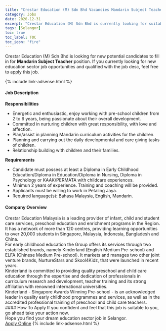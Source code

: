 ```yaml
---
title: "Crestar Education (M) Sdn Bhd Vacancies Mandarin Subject Teacher" 
category: Jobs 
date: 2020-12-31 
excerpt: "Crestar Education (M) Sdn Bhd is currently looking for suitable person to fill in the Mandarin Subject Teacher which positioned at Selangor" 
tags: [Selangor] 
toc: true 
toc_label: TOC 
toc_icon: "fire" 
--- 
```


<p>Crestar Education (M) Sdn Bhd is looking for new potential candidates to fill in for <b>Mandarin Subject Teacher</b> position. If you currently looking for new education sector job opportunities and qualified with the job desc, feel free to apply this job.
</p>{% include link-adsense.html %} 
 <div><div><div><h4>Job Description</h4></div></div><div><div><span><div><p><strong>Responsibilities</strong></p><ul><li>Energetic and enthusiastic, enjoy working with pre-school children from 2 to 6 years,&#160;being passionate about their overall development.</li><li>Committed in nurturing children with great responsibility, with love and affection.</li><li>Plan/assist in planning Mandarin curriculum activities for the children.</li><li>Planning and carrying out the daily developmental and care giving tasks of children.</li><li>Relationship building with children and their families.</li></ul><p><strong>Requirements</strong></p><ul><li>Candidate must possess at least a Diploma in Early Childhood Education/Diploma in Education/Diploma in Nursing, Diploma in Psychology or KAAK/PERMATA with childcare experiences.</li><li>Minimun 2 years of experience.&#160;Training and coaching will be provided.</li><li>Applicants must be willing to work in Petaling Jaya.</li><li>Required language(s):&#160;Bahasa Malaysia, English, Mandarin.</li></ul></div></span></div></div></div> 
<div><div><div><h4>Company Overview</h4></div></div><div><div><span><div><div>Crestar Education Malaysia is a leading provider of infant, child and student care services, preschool education and enrichment programs in the Region. It has a network of more than 120 centres, providing learning opportunities to over 20,000 students in Singapore, Malaysia, Indonesia, Bangladesh and China.</div>
<div>For early childhood education the Group offers its services through two established brands, namely Kinderland (English Medium Pre-school) and ELFA (Chinese Medium Pre-school). It markets and manages two other joint venture brands, NurtureStars and Skool4Kidz, that were launched in recent years.</div>
<div>Kinderland is committed to providing quality preschool and child care education through the expertise and dedication of professionals in curriculum research and development, teacher training and its strong affiliation with renowned international universities.</div>
<div>Kinderland - Singapore Awards Winning Pre-school - is an acknowledged leader in quality early childhood programmes and services, as well as in the accredited professional training of preschool and child care teachers.</div></div></span></div></div></div> 
#### How To Apply 
If you confident and feel that this job is suitable to you, go ahead take your action now. <br/> 
Hope you find your dream education sector job in Selangor. <br/> 
<a href="https://www.jobstreet.com.my/en/job/mandarin-subject-teacher-4451687?jobId=jobstreet-my-job-4451687&sectionRank=28&token=0~ee65aeea-ed27-4edf-bed3-26f889517ae3&fr=SRP%20View%20In%20New%20Ta" class="btn btn--info" target="_blank" rel="nofollow noopenner">Apply Online</a> 
{% include link-adsense.html %} 